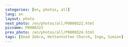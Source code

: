 ```yaml
---
categories: [en, photos, all]
lang: en
layout: photo
next_photo: /en/photos/all/P0000322.html
picname: P0000323
prev_photo: /en/photos/all/P0000324.html
tags: [Dead Zebra, Hottentotten Church, Ingo, Simion]
---
```

